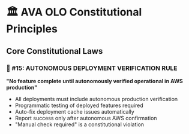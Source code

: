 # 🏛️ AVA OLO Constitutional Principles

## Core Constitutional Laws

### 🚨 #15: AUTONOMOUS DEPLOYMENT VERIFICATION RULE
**"No feature complete until autonomously verified operational in AWS production"**
- All deployments must include autonomous production verification
- Programmatic testing of deployed features required
- Auto-fix deployment cache issues automatically
- Report success only after autonomous AWS confirmation
- "Manual check required" is a constitutional violation